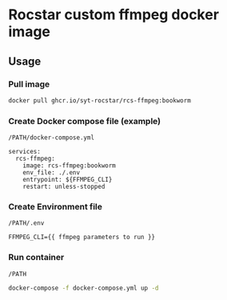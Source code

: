 # Rocstar custom ffmpeg docker image

## Usage

### Pull image

```bash
docker pull ghcr.io/syt-rocstar/rcs-ffmpeg:bookworm
```

### Create Docker compose file (example)

`/PATH/docker-compose.yml`

```
services:
  rcs-ffmpeg:
    image: rcs-ffmpeg:bookworm
    env_file: ./.env
    entrypoint: ${FFMPEG_CLI}
    restart: unless-stopped
```

### Create Environment file

`/PATH/.env`

```
FFMPEG_CLI={{ ffmpeg parameters to run }}
```

### Run container

`/PATH`
```bash
docker-compose -f docker-compose.yml up -d
```